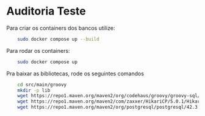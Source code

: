 # Auditoria Teste #

Para criar os containers dos bancos utilize:
```bash
    sudo docker compose up --build
```

Para rodar os containers:
```bash
    sudo docker compose up
```

Pra baixar as bibliotecas, rode os seguintes comandos

```bash
    cd src/main/groovy
    mkdir -p lib
    wget https://repo1.maven.org/maven2/org/codehaus/groovy/groovy-sql/3.0.9/groovy-sql-3.0.9.jar
    wget https://repo1.maven.org/maven2/com/zaxxer/HikariCP/5.0.1/HikariCP-5.0.1.jar
    wget https://repo1.maven.org/maven2/org/postgresql/postgresql/42.3.3/postgresql-42.3.3.jar
```